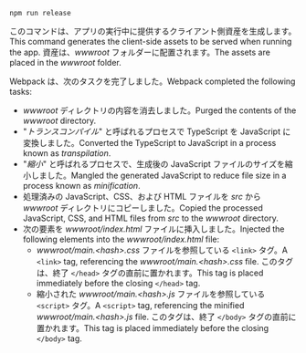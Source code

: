 ```console
npm run release
```

<span data-ttu-id="9b5bb-101">このコマンドは、アプリの実行中に提供するクライアント側資産を生成します。</span><span class="sxs-lookup"><span data-stu-id="9b5bb-101">This command generates the client-side assets to be served when running the app.</span></span> <span data-ttu-id="9b5bb-102">資産は、*wwwroot* フォルダーに配置されます。</span><span class="sxs-lookup"><span data-stu-id="9b5bb-102">The assets are placed in the *wwwroot* folder.</span></span>

<span data-ttu-id="9b5bb-103">Webpack は、次のタスクを完了しました。</span><span class="sxs-lookup"><span data-stu-id="9b5bb-103">Webpack completed the following tasks:</span></span>

* <span data-ttu-id="9b5bb-104">*wwwroot* ディレクトリの内容を消去しました。</span><span class="sxs-lookup"><span data-stu-id="9b5bb-104">Purged the contents of the *wwwroot* directory.</span></span>
* <span data-ttu-id="9b5bb-105">"*トランスコンパイル*" と呼ばれるプロセスで TypeScript を JavaScript に変換しました。</span><span class="sxs-lookup"><span data-stu-id="9b5bb-105">Converted the TypeScript to JavaScript in a process known as *transpilation*.</span></span>
* <span data-ttu-id="9b5bb-106">"*縮小*" と呼ばれるプロセスで、生成後の JavaScript ファイルのサイズを縮小しました。</span><span class="sxs-lookup"><span data-stu-id="9b5bb-106">Mangled the generated JavaScript to reduce file size in a process known as *minification*.</span></span>
* <span data-ttu-id="9b5bb-107">処理済みの JavaScript、CSS、および HTML ファイルを *src* から *wwwroot* ディレクトリにコピーしました。</span><span class="sxs-lookup"><span data-stu-id="9b5bb-107">Copied the processed JavaScript, CSS, and HTML files from *src* to the *wwwroot* directory.</span></span>
* <span data-ttu-id="9b5bb-108">次の要素を *wwwroot/index.html* ファイルに挿入しました。</span><span class="sxs-lookup"><span data-stu-id="9b5bb-108">Injected the following elements into the *wwwroot/index.html* file:</span></span>
  * <span data-ttu-id="9b5bb-109">*wwwroot/main.\<hash\>.css* ファイルを参照している `<link>` タグ。</span><span class="sxs-lookup"><span data-stu-id="9b5bb-109">A `<link>` tag, referencing the *wwwroot/main.\<hash\>.css* file.</span></span> <span data-ttu-id="9b5bb-110">このタグは、終了 `</head>` タグの直前に置かれます。</span><span class="sxs-lookup"><span data-stu-id="9b5bb-110">This tag is placed immediately before the closing `</head>` tag.</span></span>
  * <span data-ttu-id="9b5bb-111">縮小された *wwwroot/main.\<hash\>.js* ファイルを参照している `<script>` タグ。</span><span class="sxs-lookup"><span data-stu-id="9b5bb-111">A `<script>` tag, referencing the minified *wwwroot/main.\<hash\>.js* file.</span></span> <span data-ttu-id="9b5bb-112">このタグは、終了 `</body>` タグの直前に置かれます。</span><span class="sxs-lookup"><span data-stu-id="9b5bb-112">This tag is placed immediately before the closing `</body>` tag.</span></span>